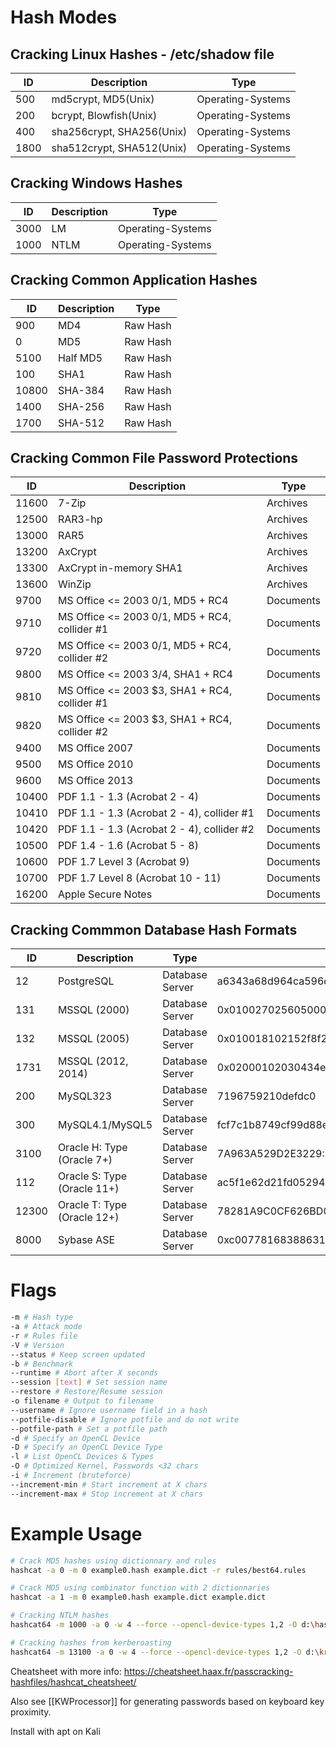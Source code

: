 # Hash Modes
## Cracking Linux Hashes - /etc/shadow file

| ID   | Description               | Type              |
| ---- | ------------------------- | ----------------- |
| 500  | md5crypt, MD5(Unix)       | Operating-Systems |
| 200  | bcrypt, Blowfish(Unix)    | Operating-Systems |
| 400  | sha256crypt, SHA256(Unix) | Operating-Systems |
| 1800 | sha512crypt, SHA512(Unix) | Operating-Systems |

## Cracking Windows Hashes

|ID|Description|Type|
|---|---|---|
|3000|LM|Operating-Systems|
|1000|NTLM|Operating-Systems|

## Cracking Common Application Hashes
|ID|Description|Type|
|---|---|---|
|900|MD4|Raw Hash|
|0|MD5|Raw Hash|
|5100|Half MD5|Raw Hash|
|100|SHA1|Raw Hash|
|10800|SHA-384|Raw Hash|
|1400|SHA-256|Raw Hash|
|1700|SHA-512|Raw Hash|

## Cracking Common File Password Protections

|ID|Description|Type|
|---|---|---|
|11600|7-Zip|Archives|
|12500|RAR3-hp|Archives|
|13000|RAR5|Archives|
|13200|AxCrypt|Archives|
|13300|AxCrypt in-memory SHA1|Archives|
|13600|WinZip|Archives|
|9700|MS Office <= 2003 $0/$1, MD5 + RC4|Documents|
|9710|MS Office <= 2003 $0/$1, MD5 + RC4, collider #1|Documents|
|9720|MS Office <= 2003 $0/$1, MD5 + RC4, collider #2|Documents|
|9800|MS Office <= 2003 $3/$4, SHA1 + RC4|Documents|
|9810|MS Office <= 2003 $3, SHA1 + RC4, collider #1|Documents|
|9820|MS Office <= 2003 $3, SHA1 + RC4, collider #2|Documents|
|9400|MS Office 2007|Documents|
|9500|MS Office 2010|Documents|
|9600|MS Office 2013|Documents|
|10400|PDF 1.1 - 1.3 (Acrobat 2 - 4)|Documents|
|10410|PDF 1.1 - 1.3 (Acrobat 2 - 4), collider #1|Documents|
|10420|PDF 1.1 - 1.3 (Acrobat 2 - 4), collider #2|Documents|
|10500|PDF 1.4 - 1.6 (Acrobat 5 - 8)|Documents|
|10600|PDF 1.7 Level 3 (Acrobat 9)|Documents|
|10700|PDF 1.7 Level 8 (Acrobat 10 - 11)|Documents|
|16200|Apple Secure Notes|Documents|

## Cracking Commmon Database Hash Formats

|ID|Description|Type|Example Hash|
|---|---|---|---|
|12|PostgreSQL|Database Server|a6343a68d964ca596d9752250d54bb8a:postgres|
|131|MSSQL (2000)|Database Server|0x01002702560500000000000000000000000000000000000000008db43dd9b1972a636ad0c7d4b8c515cb8ce46578|
|132|MSSQL (2005)|Database Server|0x010018102152f8f28c8499d8ef263c53f8be369d799f931b2fbe|
|1731|MSSQL (2012, 2014)|Database Server|0x02000102030434ea1b17802fd95ea6316bd61d2c94622ca3812793e8fb1672487b5c904a45a31b2ab4a78890d563d2fcf5663e46fe797d71550494be50cf4915d3f4d55ec375|
|200|MySQL323|Database Server|7196759210defdc0|
|300|MySQL4.1/MySQL5|Database Server|fcf7c1b8749cf99d88e5f34271d636178fb5d130|
|3100|Oracle H: Type (Oracle 7+)|Database Server|7A963A529D2E3229:3682427524|
|112|Oracle S: Type (Oracle 11+)|Database Server|ac5f1e62d21fd0529428b84d42e8955b04966703:38445748184477378130|
|12300|Oracle T: Type (Oracle 12+)|Database Server|78281A9C0CF626BD05EFC4F41B515B61D6C4D95A250CD4A605CA0EF97168D670EBCB5673B6F5A2FB9CC4E0C0101E659C0C4E3B9B3BEDA846CD15508E88685A2334141655046766111066420254008225|
|8000|Sybase ASE|Database Server|0xc00778168388631428230545ed2c976790af96768afa0806fe6c0da3b28f3e132137eac56f9bad027ea2|

# Flags

```bash
-m # Hash type
-a # Attack mode
-r # Rules file
-V # Version
--status # Keep screen updated
-b # Benchmark
--runtime # Abort after X seconds
--session [text] # Set session name
--restore # Restore/Resume session
-o filename # Output to filename
--username # Ignore username field in a hash
--potfile-disable # Ignore potfile and do not write
--potfile-path # Set a potfile path
-d # Specify an OpenCL Device
-D # Specify an OpenCL Device Type
-l # List OpenCL Devices & Types
-O # Optimized Kernel, Passwords <32 chars
-i # Increment (bruteforce)
--increment-min # Start increment at X chars
--increment-max # Stop increment at X chars
```

# Example Usage
```bash
# Crack MD5 hashes using dictionnary and rules
hashcat -a 0 -m 0 example0.hash example.dict -r rules/best64.rules

# Crack MD5 using combinator function with 2 dictionnaries
hashcat -a 1 -m 0 example0.hash example.dict example.dict

# Cracking NTLM hashes
hashcat64 -m 1000 -a 0 -w 4 --force --opencl-device-types 1,2 -O d:\hashsample.hash "d:\WORDLISTS\realuniq.lst" -r OneRuleToRuleThemAll.rule

# Cracking hashes from kerberoasting
hashcat64 -m 13100 -a 0 -w 4 --force --opencl-device-types 1,2 -O d:\krb5tgs.hash d:\WORDLISTS\realhuman_phill.txt -r OneRuleToRuleThemAll.rule
```

Cheatsheet with more info: https://cheatsheet.haax.fr/passcracking-hashfiles/hashcat_cheatsheet/

Also see [[KWProcessor]] for generating passwords based on keyboard key proximity. 

Install with apt on Kali
